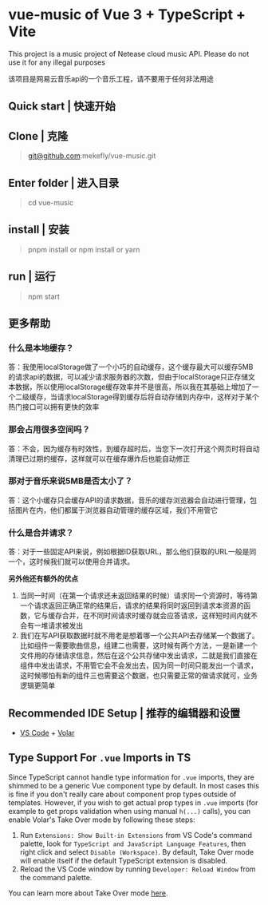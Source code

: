 # vue-music of Vue 3 + TypeScript + Vite

This project is a music project of Netease cloud music API. Please do not use it for any illegal purposes

该项目是网易云音乐api的一个音乐工程，请不要用于任何非法用途

## Quick start | 快速开始

## Clone | 克隆

> git@github.com:mekefly/vue-music.git

## Enter folder | 进入目录

> cd vue-music

## install | 安装

> pnpm install
or
> npm install
or
> yarn

## run | 运行

> npm start

## 更多帮助

### 什么是本地缓存？

答：我使用localStorage做了一个小巧的自动缓存，这个缓存最大可以缓存5MB的请求api的数据，可以减少请求服务器的次数，但由于localStorage只正存储文本数据，所以使用localStorage缓存效率并不是很高，所以我在其基础上增加了一个二级缓存，当请求localStorage得到缓存后将自动存储到内存中，这样对于某个热门接口可以拥有更快的效率

### 那会占用很多空间吗？

答：不会，因为缓存有时效性，到缓存超时后，当您下一次打开这个网页时将自动清理已过期的缓存，这样就可以在缓存爆炸后也能自动修正

### 那对于音乐来说5MB是否太小了？

答：这个小缓存只会缓存API的请求数据，音乐的缓存浏览器会自动进行管理，包括图片在内，他们都属于浏览器自动管理的缓存区域，我们不用管它

### 什么是合并请求？

答：对于一些固定API来说，例如根据ID获取URL，那么他们获取的URL一般是同一个，这时候我们就可以使用合并请求。

**另外他还有额外的优点**

1. 当同一时间（在第一个请求还未返回结果的时候）请求同一个资源时，等待第一个请求返回正确正常的结果后，请求的结果将同时返回到请求本资源的函数，它与缓存合并，在不同时间请求时缓存就会应答请求，这样短时间内就不会有一堆请求被发出
2. 我们在写API获取数据时就不用老是想着哪一个公共API去存储某一个数据了。比如组件一需要歌曲信息，组建二也需要，这时候有两个方法，一是新建一个文件用的存储请求信息，然后在这个公共存储中发出请求，二就是我们直接在组件中发出请求，不用管它会不会发出去，因为同一时间只能发出一个请求，这时候哪怕有新的组件三也需要这个数据，也只需要正常的做请求就可，业务逻辑更简单

## Recommended IDE Setup | 推荐的编辑器和设置

- [VS Code](https://code.visualstudio.com/) + [Volar](https://marketplace.visualstudio.com/items?itemName=Vue.volar)

## Type Support For `.vue` Imports in TS

Since TypeScript cannot handle type information for `.vue` imports, they are shimmed to be a generic Vue component type by default. In most cases this is fine if you don't really care about component prop types outside of templates. However, if you wish to get actual prop types in `.vue` imports (for example to get props validation when using manual `h(...)` calls), you can enable Volar's Take Over mode by following these steps:

1. Run `Extensions: Show Built-in Extensions` from VS Code's command palette, look for `TypeScript and JavaScript Language Features`, then right click and select `Disable (Workspace)`. By default, Take Over mode will enable itself if the default TypeScript extension is disabled.
2. Reload the VS Code window by running `Developer: Reload Window` from the command palette.

You can learn more about Take Over mode [here](https://github.com/johnsoncodehk/volar/discussions/471).
